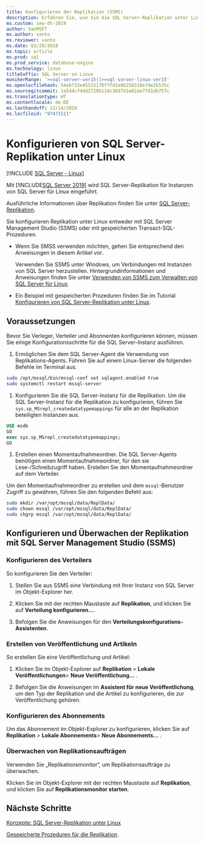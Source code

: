```yaml
---
title: Konfigurieren der Replikation (SSMS)
description: Erfahren Sie, wie Sie die SQL Server-Replikation unter Linux konfigurieren. Konfigurieren Sie die Replikation entweder in SQL Server Management Studio (SSMS) oder mit gespeicherten Transact-SQL-Prozeduren.
ms.custom: seo-dt-2019
author: VanMSFT
ms.author: vanto
ms.reviewer: vanto
ms.date: 03/20/2018
ms.topic: article
ms.prod: sql
ms.prod_service: database-engine
ms.technology: linux
titleSuffix: SQL Server on Linux
monikerRange: '>=sql-server-ver15||>=sql-server-linux-ver15'
ms.openlocfilehash: 54eb732e45515176f7fd1e8b258310e7de2b535c
ms.sourcegitcommit: 1a544cf4dd2720b124c3697d1e62ae7741db757c
ms.translationtype: HT
ms.contentlocale: de-DE
ms.lasthandoff: 12/14/2020
ms.locfileid: "97471511"
---
```

# <a name="configure-sql-server-replication-on-linux"></a>Konfigurieren von SQL Server-Replikation unter Linux

[!INCLUDE [SQL Server - Linux](../includes/applies-to-version/sql-linux.md)]

Mit [!INCLUDE[SQL Server 2019](../includes/sssqlv15-md.md)] wird SQL Server-Replikation für Instanzen von SQL Server für Linux eingeführt.

Ausführliche Informationen über Replikation finden Sie unter [SQL Server-Replikation](../relational-databases/replication/sql-server-replication.md).

Sie konfigurieren Replikation unter Linux entweder mit SQL Server Management Studio (SSMS) oder mit gespeicherten Transact-SQL-Prozeduren.

* Wenn Sie SMSS verwenden möchten, gehen Sie entsprechend den Anweisungen in diesem Artikel vor.

  Verwenden Sie SSMS unter Windows, um Verbindungen mit Instanzen von SQL Server herzustellen. Hintergrundinformationen und Anweisungen finden Sie unter [Verwenden von SSMS zum Verwalten von SQL Server für Linux](./sql-server-linux-manage-ssms.md).
  
* Ein Beispiel mit gespeicherten Prozeduren finden Sie im Tutorial [Konfigurieren von SQL Server-Replikation unter Linux](sql-server-linux-replication-tutorial-tsql.md).

## <a name="prerequisites"></a>Voraussetzungen

Bevor Sie Verleger, Verteiler und Abonnenten konfigurieren können, müssen Sie einige Konfigurationsschritte für die SQL Server-Instanz ausführen.

1. Ermöglichen Sie dem SQL Server-Agent die Verwendung von Replikations-Agents. Führen Sie auf einem Linux-Server die folgenden Befehle im Terminal aus.

  ```bash
  sudo /opt/mssql/bin/mssql-conf set sqlagent.enabled true
  sudo systemctl restart mssql-server
  ```

1. Konfigurieren Sie die SQL Server-Instanz für die Replikation. Um die SQL Server-Instanz für die Replikation zu konfigurieren, führen Sie `sys.sp_MSrepl_createdatatypemappings` für alle an der Replikation beteiligten Instanzen aus.

  ```sql
  USE msdb
  GO
  exec sys.sp_MSrepl_createdatatypemappings;
  GO
  ```

1. Erstellen einen Momentaufnahmeordner. Die SQL Server-Agents benötigen einen Momentaufnahmeordner, für den sie Lese-/Schreibzugriff haben. Erstellen Sie den Momentaufnahmeordner auf dem Verteiler.

  Um den Momentaufnahmeordner zu erstellen und dem `mssql`-Benutzer Zugriff zu gewähren, führen Sie den folgenden Befehl aus:

  ```bash
  sudo mkdir /var/opt/mssql/data/ReplData/
  sudo chown mssql /var/opt/mssql/data/ReplData/
  sudo chgrp mssql /var/opt/mssql/data/ReplData/
  ```

## <a name="configure-and-monitor-replication-with-sql-server-management-studio-ssms"></a>Konfigurieren und Überwachen der Replikation mit SQL Server Management Studio (SSMS)

### <a name="configure-the-distributor"></a>Konfigurieren des Verteilers
  
So konfigurieren Sie den Verteiler: 

1. Stellen Sie aus SSMS eine Verbindung mit Ihrer Instanz von SQL Server im Objekt-Explorer her.

1. Klicken Sie mit der rechten Maustaste auf **Replikation**, und klicken Sie auf **Verteilung konfigurieren...**.

1. Befolgen Sie die Anweisungen für den **Verteilungskonfigurations-Assistenten**.

### <a name="create-publication-and-articles"></a>Erstellen von Veröffentlichung und Artikeln

So erstellen Sie eine Veröffentlichung und Artikel:

1. Klicken Sie im Objekt-Explorer auf **Replikation** > **Lokale Veröffentlichungen**> **Neue Veröffentlichung...** .

1. Befolgen Sie die Anweisungen im **Assistent für neue Veröffentlichung**, um den Typ der Replikation und die Artikel zu konfigurieren, die zur Veröffentlichung gehören.

### <a name="configure-the-subscription"></a>Konfigurieren des Abonnements

Um das Abonnement im Objekt-Explorer zu konfigurieren, klicken Sie auf **Replikation** > **Lokale Abonnements**> **Neue Abonnements...** .

### <a name="monitor-replication-jobs"></a>Überwachen von Replikationsaufträgen

Verwenden Sie „Replikationsmonitor“, um Replikationsaufträge zu überwachen.

Klicken Sie im Objekt-Explorer mit der rechten Maustaste auf **Replikation**, und klicken Sie auf **Replikationsmonitor starten**.

## <a name="next-steps"></a>Nächste Schritte

[Konzepte: SQL Server-Replikation unter Linux](sql-server-linux-replication.md)

[Gespeicherte Prozeduren für die Replikation](../relational-databases/system-stored-procedures/replication-stored-procedures-transact-sql.md).
